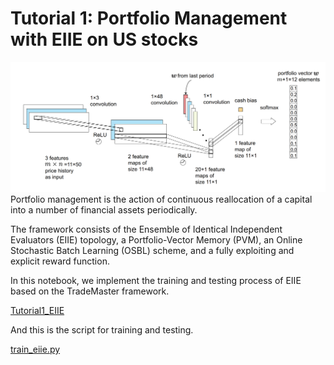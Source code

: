 # Tutorial 1: Portfolio Management with EIIE on US stocks
![EIIE.png](EIIE.png)
Portfolio management is the action of continuous reallocation of a capital into a number of financial assets periodically.

The framework consists of the Ensemble of Identical Independent Evaluators
(EIIE) topology, a Portfolio-Vector Memory (PVM), an Online Stochastic Batch Learning
(OSBL) scheme, and a fully exploiting and explicit reward function.




In this notebook, we implement the training and testing process of EIIE based on the TradeMaster framework.

[Tutorial1_EIIE](https://github.com/TradeMaster-NTU/TradeMaster/blob/main/tutorial/Tutorial1_EIIE.ipynb)

And this is the script for training and testing.

[train_eiie.py](https://github.com/TradeMaster-NTU/TradeMaster/blob/1.0.0/tools/portfolio_management/train_eiie.py)